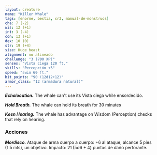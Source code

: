 ```yaml
---
layout: creature
name: "Killer Whale"
tags: [enorme, bestia, cr3, manual-de-monstruos]
cha: 7 (-2)
wis: 12 (+1)
int: 3 (-4)
con: 13 (+1)
dex: 10 (0)
str: 19 (+4)
size: Huge beast
alignment: no alineado
challenge: "3 (700 XP)"
senses: "Vista ciega 120 ft."
skills: "Percepción +3"
speed: "swim 60 ft."
hit_points: "90 (12d12+12)"
armor_class: "12 (armadura natural)"
---
```


***Echolocation.*** The whale can't use its Vista ciega while ensordecido.

***Hold Breath.*** The whale can hold its breath for 30 minutes

***Keen Hearing.*** The whale has advantage on Wisdom (Perception) checks that rely on hearing.

### Acciones

***Mordisco.*** Ataque de arma cuerpo a cuerpo: +6 al ataque, alcance 5 pies (1.5 mts), un objetivo. Impacto: 21 (5d6 + 4) puntos de daño perforante.